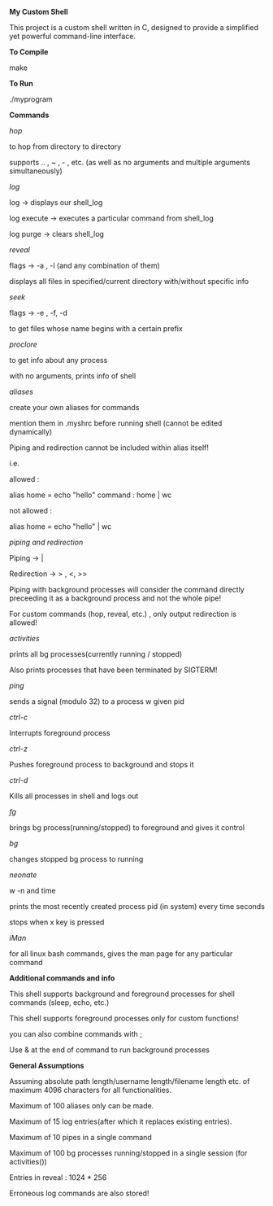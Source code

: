 **My Custom Shell**


This project is a custom shell written in C, designed to provide a simplified yet powerful command-line interface. 

**To Compile**

make

**To Run**

./myprogram

**Commands**

*hop*
 
 to hop from directory to directory

 supports ..  , ~ , - , etc. (as well as no arguments and multiple arguments simultaneously)

 *log*

log -> displays our shell_log

log execute -> executes a particular command from shell_log

log purge -> clears shell_log

*reveal*

flags -> -a , -l (and any combination of them)

displays all files in specified/current directory with/without specific info

*seek*

flags -> -e , -f, -d

to get files whose name begins with a certain prefix

 *proclore*
 
 to get info about any process

 with no arguments, prints info of shell

 *aliases*

 create your own aliases for commands

 mention them in .myshrc before running shell
 (cannot be edited dynamically)

 Piping and redirection cannot be included within alias itself!

i.e.

allowed :

alias home = echo "hello"
command : home | wc

not allowed :

 alias home = echo "hello" | wc 

*piping and redirection*

Piping -> |

Redirection -> > , <, >>

Piping with background processes will consider the command directly preceeding it as a background process and not the whole pipe!

For custom commands (hop, reveal, etc.) , only output redirection is allowed!

*activities*

prints all bg processes(currently running / stopped)

Also prints processes that have been terminated by SIGTERM! 

*ping*

sends a signal (modulo 32) to a process w given pid

*ctrl-c*

Interrupts foreground process

*ctrl-z*

Pushes foreground process to background and stops it

*ctrl-d*

Kills all processes in shell and logs out

*fg*

brings bg process(running/stopped) to foreground and gives it control

*bg*

changes stopped bg process to running

*neonate*

w -n and time

prints the most recently created process pid (in system) every time seconds

stops when x key is pressed

*iMan*

for all linux bash commands, gives the man page for any particular command 

**Additional commands and info**

This shell supports background and foreground processes for shell commands (sleep, echo, etc.)

This shell supports foreground processes only for custom functions!

you can also combine commands with ;

Use & at the end of command to run background processes


**General Assumptions**

Assuming absolute path length/username length/filename length etc. of maximum 4096 characters for all functionalities.

Maximum of 100 aliases only can be made.

Maximum of 15 log entries(after which it replaces existing entries).

Maximum of 10 pipes in a single command

Maximum of 100 bg processes running/stopped in a single session (for activities())

Entries in reveal : 1024 * 256

Erroneous log commands are also stored!





